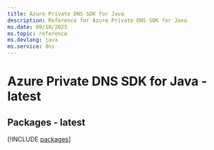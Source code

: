 ```yaml
---
title: Azure Private DNS SDK for Java
description: Reference for Azure Private DNS SDK for Java
ms.date: 09/10/2025
ms.topic: reference
ms.devlang: java
ms.service: dns
---
```

# Azure Private DNS SDK for Java - latest
## Packages - latest
[!INCLUDE [packages](private-dns-index.md)]